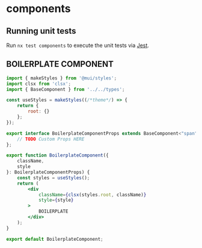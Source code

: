# components


## Running unit tests

Run `nx test components` to execute the unit tests via [Jest](https://jestjs.io).


## BOILERPLATE COMPONENT
```jsx
import { makeStyles } from '@mui/styles';
import clsx from 'clsx';
import { BaseComponent } from '../../types';

const useStyles = makeStyles((/*theme*/) => {
    return {
        root: {}
    };
});

export interface BoilerplateComponentProps extends BaseComponent<"span">{
    // TODO Custom Props HERE
};

export function BoilerplateComponent({
    className,
    style
}: BoilerplateComponentProps) {
    const styles = useStyles();
    return (
        <div
            className={clsx(styles.root, className)}
            style={style}
        >
            BOILERPLATE
        </div>
    );
}

export default BoilerplateComponent;
```
